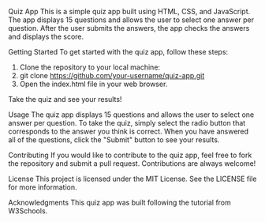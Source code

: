 Quiz App
This is a simple quiz app built using HTML, CSS, and JavaScript. The app displays 15 questions and allows the user to select one answer per question. After the user submits the answers, the app checks the answers and displays the score.

Getting Started
To get started with the quiz app, follow these steps:

 1.  Clone the repository to your local machine:
 2. git clone https://github.com/your-username/quiz-app.git
 3.  Open the index.html file in your web browser.

Take the quiz and see your results!

Usage
The quiz app displays 15 questions and allows the user to select one answer per question. To take the quiz, simply select the radio button that corresponds to the answer you think is correct. When you have answered all of the questions, click the "Submit" button to see your results.

Contributing
If you would like to contribute to the quiz app, feel free to fork the repository and submit a pull request. Contributions are always welcome!

License
This project is licensed under the MIT License. See the LICENSE file for more information.

Acknowledgments
This quiz app was built following the tutorial from W3Schools.





